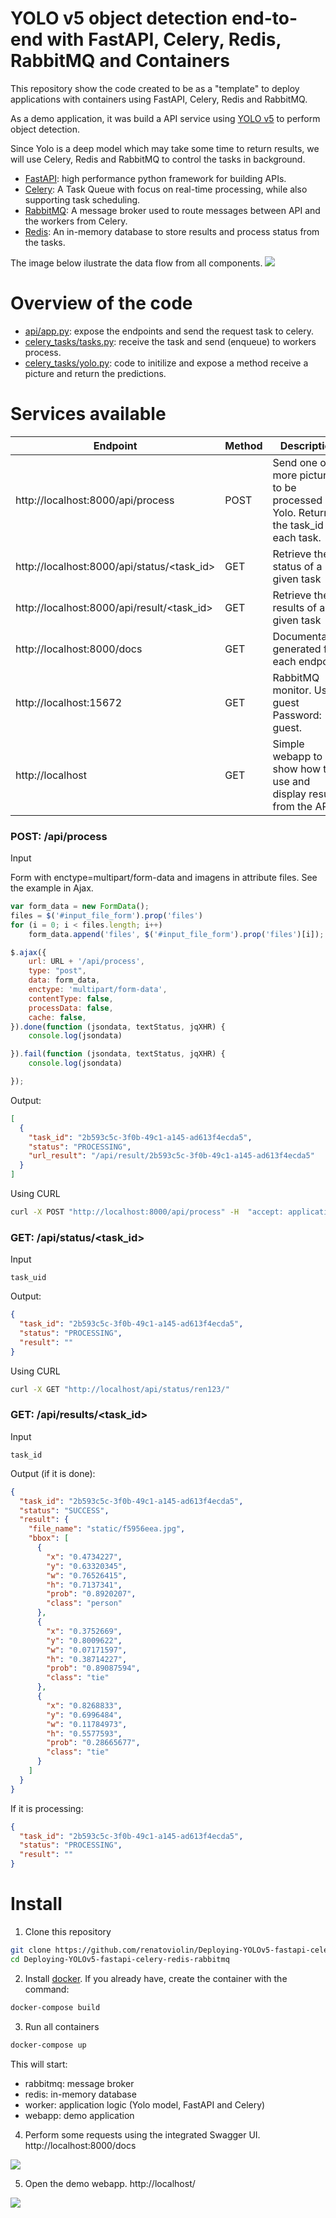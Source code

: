 # YOLO v5 object detection end-to-end with FastAPI, Celery, Redis, RabbitMQ and Containers

This repository show the code created to be as a "template" to deploy applications with containers using FastAPI, Celery, Redis and RabbitMQ.

As a demo application, it was build a API service using [YOLO v5](https://github.com/ultralytics/yolov5) to perform object detection.

Since Yolo is a deep model which may take some time to return results, we will use Celery, Redis and RabbitMQ to control the tasks in background.
- [FastAPI](https://fastapi.tiangolo.com): high performance python framework for building APIs.
- [Celery](https://celeryproject.org): A Task Queue with focus on real-time processing, while also supporting task scheduling.
- [RabbitMQ](https://www.rabbitmq.com): A message broker used to route messages between API and the workers from Celery.
- [Redis](https://redis.io): An in-memory database to store results and process status from the tasks.

The image below ilustrate the data flow from all components.
<img src=img/schema.jpg>


# Overview of the code
- [api/app.py](api/app.py): expose the endpoints and send the request task to celery.
- [celery_tasks/tasks.py](celery_tasks/tasks.py): receive the task and send (enqueue) to workers process.
- [celery_tasks/yolo.py](celery_tasks/yolo.py): code to initilize and expose a method receive a picture and return the predictions.


# Services available
| Endpoint | Method | Description
| --- | --- | --- |
| http://localhost:8000/api/process | POST | Send one or more pictures to be processed by Yolo. Return the task_id of each task.
| http://localhost:8000/api/status/<task_id>  | GET  | Retrieve the status of a given task
| http://localhost:8000/api/result/<task_id>    | GET  | Retrieve the results of a given task
| http://localhost:8000/docs   | GET  | Documentation generated for each endpoint
| http://localhost:15672   | GET  | RabbitMQ monitor. User: guest     Password: guest.
| http://localhost   | GET  | Simple webapp to show how to use and display results from the API.



### POST: /api/process
Input

Form with enctype=multipart/form-data and imagens in attribute files. See the example in Ajax.

```javascript
var form_data = new FormData();
files = $('#input_file_form').prop('files')
for (i = 0; i < files.length; i++)
    form_data.append('files', $('#input_file_form').prop('files')[i]);

$.ajax({
    url: URL + '/api/process',
    type: "post",
    data: form_data,
    enctype: 'multipart/form-data',
    contentType: false,
    processData: false,
    cache: false,
}).done(function (jsondata, textStatus, jqXHR) {
    console.log(jsondata)

}).fail(function (jsondata, textStatus, jqXHR) {
    console.log(jsondata)

});
``` 

Output: 
```json
[
  {
    "task_id": "2b593c5c-3f0b-49c1-a145-ad613f4ecda5",
    "status": "PROCESSING",
    "url_result": "/api/result/2b593c5c-3f0b-49c1-a145-ad613f4ecda5"
  }
]
```

Using CURL
```bash
curl -X POST "http://localhost:8000/api/process" -H  "accept: application/json" -H  "Content-Type: multipart/form-data" -F "files=@image.jpg;type=image/jpeg"
```

### GET: /api/status/<task_id>
Input
```
task_uid
``` 

Output: 
```json
{
  "task_id": "2b593c5c-3f0b-49c1-a145-ad613f4ecda5",
  "status": "PROCESSING",
  "result": ""
}
```

Using CURL
```bash
curl -X GET "http://localhost/api/status/ren123/"
``` 

### GET: /api/results/<task_id>
Input
``` 
task_id
```
Output (if it is done):
```json
{
  "task_id": "2b593c5c-3f0b-49c1-a145-ad613f4ecda5",
  "status": "SUCCESS",
  "result": {
    "file_name": "static/f5956eea.jpg",
    "bbox": [
      {
        "x": "0.4734227",
        "y": "0.63320345",
        "w": "0.76526415",
        "h": "0.7137341",
        "prob": "0.8920207",
        "class": "person"
      },
      {
        "x": "0.3752669",
        "y": "0.8009622",
        "w": "0.07171597",
        "h": "0.38714227",
        "prob": "0.89087594",
        "class": "tie"
      },
      {
        "x": "0.8268833",
        "y": "0.6996484",
        "w": "0.11784973",
        "h": "0.5577593",
        "prob": "0.28665677",
        "class": "tie"
      }
    ]
  }
}
```
If it is processing:
```json
{
  "task_id": "2b593c5c-3f0b-49c1-a145-ad613f4ecda5",
  "status": "PROCESSING",
  "result": ""
}
```


# Install
1. Clone this repository
```bash
git clone https://github.com/renatoviolin/Deploying-YOLOv5-fastapi-celery-redis-rabbitmq.git
cd Deploying-YOLOv5-fastapi-celery-redis-rabbitmq
```

2. Install [docker](https://www.docker.com/get-started). If you already have, create the container with the command:
```bash
docker-compose build
```

3. Run all containers
```bash
docker-compose up
```
This will start:
- rabbitmq: message broker
- redis: in-memory database
- worker: application logic (Yolo model, FastAPI and Celery)
- webapp: demo application


4. Perform some requests using the integrated Swagger UI.
http://localhost:8000/docs
<img src=img/doc.gif>


5. Open the demo webapp.
http://localhost/
<img src=img/webapp.gif>


